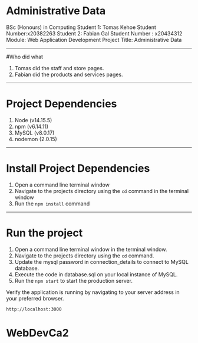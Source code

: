
# Administrative Data
BSc (Honours) in Computing
Student 1: Tomas Kehoe
Student Number:x20382263
Student 2: Fabian Gal
Student Number : x20434312
Module: Web Application Development
Project Title: Administrative Data

---

#Who did what
1. Tomas did the staff and store pages.
2. Fabian did the products and services pages.

---

# Project Dependencies
1. Node (v14.15.5)
2. npm (v6.14.11)
3. MySQL (v8.0.17)
4. nodemon (2.0.15)

---

# Install Project Dependencies

1. Open a command line terminal window
2. Navigate to the projects directory using the `cd` command in the terminal window
2. Run the `npm install` command

---

# Run the project

1. Open a command line terminal window in the terminal window.
2. Navigate to the projects directory using the `cd` command.
3. Update the mysql password in connection_details to connect to MySQL database.
4. Execute the code in database.sql on your local instance of MySQL.
5. Run the `npm start` to start the production server.

Verify the application is running by navigating to your server address in
your preferred browser.
```sh
http://localhost:3000
```
# WebDevCa2
